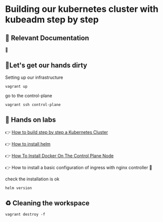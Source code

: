 # Building our kubernetes cluster with kubeadm step by step



## :eyes: Relevant Documentation

:construction:



## :construction_worker:Let's get our hands dirty 

Setting up our infrastructure


```shell
vagrant up
```



go to the control-plane

```shell
vagrant ssh control-plane
```



## :microscope: Hands on labs

:point_right:  [How to build step by step a Kubernetes Cluster](../Labs/How_to_build_a_Kubernetes_Cluster.md)

:point_right: [How to install helm](../Labs/How_To_install_helm.md)

:point_right: [How To Install Docker On The Control Plane Node](../Labs/How_To_Install_Docker_On_The_Control_Plane_Node.md)

:point_right: How to install a basic configuration of ingress with nginx controller :construction:



check the installation is ok

```shell
helm version
```



## :recycle: Cleaning the workspace

```shell
vagrant destroy -f
```

